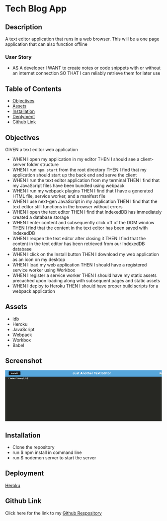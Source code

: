 # Tech Blog App

## Description

A text editor application that runs in a web browser. This will be a one page application that can also function offline 

### User Story

* AS A developer I WANT to create notes or code snippets with or without an internet connection SO THAT I can reliably retrieve them for later use

## Table of Contents

- [Objectives](#objectives)
- [Assets](#assets)
- [Installation](#installation)
- [Deplyment](#deployment)
- [Github Link](#github-link)

## Objectives

GIVEN a text editor web application

* WHEN I open my application in my editor
THEN I should see a client-server folder structure
* WHEN I run `npm start` from the root directory
THEN I find that my application should start up the back end and serve the client
* WHEN I run the text editor application from my terminal
THEN I find that my JavaScript files have been bundled using webpack
* WHEN I run my webpack plugins
THEN I find that I have a generated HTML file, service worker, and a manifest file
* WHEN I use next-gen JavaScript in my application
THEN I find that the text editor still functions in the browser without errors
* WHEN I open the text editor
THEN I find that IndexedDB has immediately created a database storage
* WHEN I enter content and subsequently click off of the DOM window
THEN I find that the content in the text editor has been saved with IndexedDB
* WHEN I reopen the text editor after closing it
THEN I find that the content in the text editor has been retrieved from our IndexedDB database
* WHEN I click on the Install button
THEN I download my web application as an icon on my desktop
* WHEN I load my web application
THEN I should have a registered service worker using Workbox
* WHEN I register a service worker
THEN I should have my static assets precached upon loading along with subsequent pages and static assets
* WHEN I deploy to Heroku
THEN I should have proper build scripts for a webpack application

## Assets

* idb
* Heroku
* JavaScript
* Webpack
* Workbox
* Babel

## Screenshot

![SC of homepage](./client/src/images/Screen%20Shot%202023-01-21%20at%202.08.54%20AM.png)

## Installation

* Clone the repository
* run $ npm install in command line
* run $ nodemon server to start the server 

## Deployment 

[Heroku](https://teameatspickleswhenangry-19.herokuapp.com/)


## Github Link

Click here for the link to my [Github Respository](https://github.com/Gdebortoli/Text-Editor.PWA.19) 

